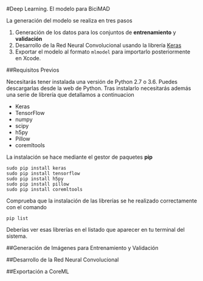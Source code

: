 #Deep Learning. El modelo para BiciMAD

La generación del modelo se realiza en tres pasos

1. Generación de los datos para los conjuntos de **entrenamiento** y **validación**
2. Desarrollo de la Red Neural Convolucional usando la librería [Keras](http://keras.io)
3. Exportar el modelo al formato `mlmodel` para importarlo posteriormente en Xcode.

##Requisitos Previos

Necesitarás tener instalada una versión de Python 2.7 o 3.6. Puedes descargarlas desde la web de Python. Tras instalarlo necesitarás además una serie de librería que detallamos a continuacion

* Keras
* TensorFlow 
* numpy
* scipy
* h5py
* Pillow
* coremltools

La instalación se hace mediante el gestor de paquetes **pip**

```
sudo pip install keras
sudo pip install tensorflow
sudo pip install h5py
sudo pip install pillow
sudo pip install coremltools
```

Comprueba que la instalación de las librerías se he realizado correctamente con el comando

```
pip list
```

Deberías ver esas librerías en el listado que aparecer en tu terminal del sistema.

##Generación de Imágenes para Entrenamiento y Validación


##Desarrollo de la Red Neural Convolucional

##Exportación a CoreML
